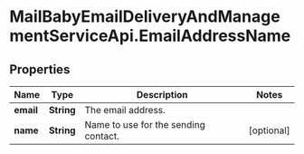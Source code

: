 # MailBabyEmailDeliveryAndManagementServiceApi.EmailAddressName

## Properties

Name | Type | Description | Notes
------------ | ------------- | ------------- | -------------
**email** | **String** | The email address. | 
**name** | **String** | Name to use for the sending contact. | [optional] 


